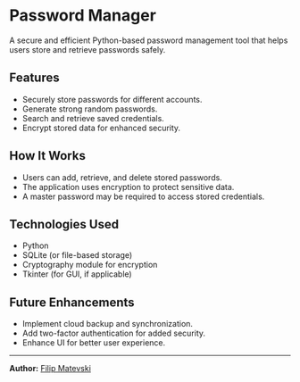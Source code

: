 # Password Manager

A secure and efficient Python-based password management tool that helps users store and retrieve passwords safely.

## Features
- Securely store passwords for different accounts.
- Generate strong random passwords.
- Search and retrieve saved credentials.
- Encrypt stored data for enhanced security.

## How It Works
- Users can add, retrieve, and delete stored passwords.
- The application uses encryption to protect sensitive data.
- A master password may be required to access stored credentials.

## Technologies Used
- Python
- SQLite (or file-based storage)
- Cryptography module for encryption
- Tkinter (for GUI, if applicable)

## Future Enhancements
- Implement cloud backup and synchronization.
- Add two-factor authentication for added security.
- Enhance UI for better user experience.

---
**Author:** [Filip Matevski](https://github.com/Filip9205)
